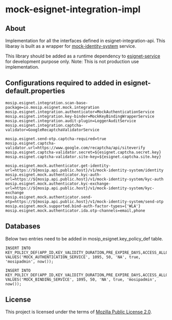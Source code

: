 # mock-esignet-integration-impl

## About

Implementation for all the interfaces defined in esignet-integration-api. This libaray is built as a wrapper for [mock-identity-system](mock-identity-system) service.

This library should be added as a runtime dependency to [esignet-service](https://github.com/mosip/esignet) for development purpose only.
Note: This is not production use implementation.

## Configurations required to added in esignet-default.properties

````
mosip.esignet.integration.scan-base-package=io.mosip.esignet.mock.integration
mosip.esignet.integration.authenticator=MockAuthenticationService
mosip.esignet.integration.key-binder=MockKeyBindingWrapperService
mosip.esignet.integration.audit-plugin=LoggerAuditService
mosip.esignet.integration.captcha-validator=GoogleRecaptchaValidatorService

mosip.esignet.send-otp.captcha-required=true
mosip.esignet.captcha-validator.url=https://www.google.com/recaptcha/api/siteverify
mosip.esignet.captcha-validator.secret=${esignet.captcha.secret.key}
mosip.esignet.captcha-validator.site-key=${esignet.captcha.site.key}

mosip.esignet.mock.authenticator.get-identity-url=https://${mosip.api.public.host}/v1/mock-identity-system/identity
mosip.esignet.mock.authenticator.kyc-auth-url=https://${mosip.api.public.host}/v1/mock-identity-system/kyc-auth
mosip.esignet.mock.authenticator.kyc-exchange-url=https://${mosip.api.public.host}/v1/mock-identity-system/kyc-exchange
mosip.esignet.mock.authenticator.send-otp=https://${mosip.api.public.host}/v1/mock-identity-system/send-otp
mosip.esignet.mock.supported.bind-auth-factor-types={'WLA'}
mosip.esignet.mock.authenticator.ida.otp-channels=email,phone
````

## Databases
Below two entries need to be added in mosip_esignet.key_policy_def table.

```
INSERT INTO KEY_POLICY_DEF(APP_ID,KEY_VALIDITY_DURATION,PRE_EXPIRE_DAYS,ACCESS_ALLOWED,IS_ACTIVE,CR_BY,CR_DTIMES) VALUES('MOCK_AUTHENTICATION_SERVICE', 1095, 50, 'NA', true, 'mosipadmin', now());

INSERT INTO KEY_POLICY_DEF(APP_ID,KEY_VALIDITY_DURATION,PRE_EXPIRE_DAYS,ACCESS_ALLOWED,IS_ACTIVE,CR_BY,CR_DTIMES) VALUES('MOCK_BINDING_SERVICE', 1095, 50, 'NA', true, 'mosipadmin', now());
```

## License
This project is licensed under the terms of [Mozilla Public License 2.0](LICENSE).
